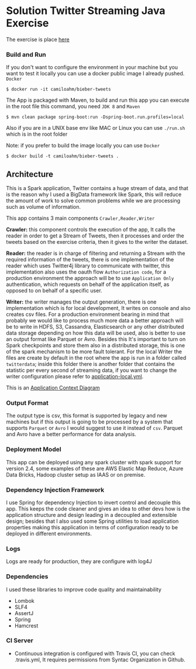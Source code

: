 # Solution Twitter Streaming Java Exercise  

The exercise is place [here](README_EXERCISE.md)
### Build and Run
If you don't want to configure the environment in your machine but you want to test it locally you can use a docker public image I already pushed.
`Docker`
```
$ docker run -it camiloahm/bieber-tweets 
```

The App is packaged with Maven, to build and run this app you can execute in the root file this command, you need `JDK 8`
and `Maven`
```
$ mvn clean package spring-boot:run -Dspring-boot.run.profiles=local
```

Also if you are in a UNIX base env like MAC or Linux you can use `./run.sh` which is in the root folder

Note: if you prefer to build the image locally you can use
`Docker`
```
$ docker build -t camiloahm/bieber-tweets .
```

## Architecture

This is a Spark application, Twitter contains a huge stream of data, and that is the reason why I used a BigData framework 
like Spark, this will reduce the amount of work to solve common problems while we are processing such as volume of information.

This app contains 3 main components `Crawler,Reader,Writer`

**Crawler:** this component controls the execution of the app, It calls the reader in order to get a Stream of Tweets, then
it processes and order the tweets based on the exercise criteria, then it gives to the writer the dataset.

**Reader:** the reader is in charge of filtering and returning a Stream with the required information of the tweets, there is one implementation
of the reader which uses Twitter4j library to communicate with twitter, this implementation also uses the oauth flow 
`Authorization code`, for a production environment the approach will be to use `Application Only` authentication, which requests on behalf of the application 
itself, as opposed to on behalf of a specific user.

**Writer:** the writer manages the output generation, there is one implementation which is for local development, It writes on console and
also creates csv files. For a production environment bearing in mind that probably we would like to process much more data 
a better approach will be to write in HDFS, S3, Cassandra, Elasticsearch or any other distributed data storage depending on how this
data will be used, also is better to use an output format like Parquet or Avro. Besides this It's important to turn on Spark 
checkpoints and store them also in a distributed storage, this is one of the spark mechanism to be more fault tolerant. For 
the local Writer the files are create by default in the root where the app is run in a folder called `twitterdata`; inside this
folder there is another folder that contains the statistic per every second of streaming data, if you want to change the writer configuration
please refer to [application-local.yml](src/main/resources/application-local.yml).

This is an [Application Context Diagram](https://www.draw.io/?lightbox=1&highlight=0000ff&edit=_blank&layers=1&nav=1&title=Untitled%20Diagram.drawio#Uhttps%3A%2F%2Fdrive.google.com%2Fuc%3Fid%3D1JeAJamzuUN_Nlnt4NMh2KGya-zUTRrzc%26export%3Ddownload)
 
### Output Format
The output type is csv, this format is supported by legacy and new machines but if this output is going to be processed
by a system that supports `Parquet` or `Avro` I would suggest to use it instead of `csv`. Parquet and Avro have a better 
performance for data analysis.     
 
### Deployment Model
This app can be deployed using any spark cluster with spark support for version 2.4, some examples of these are 
AWS Elastic Map Reduce, Azure Data Bricks, Hadoop cluster setup as IAAS or on premise. 
   
### Dependency Injection Framework

I use Spring for dependency Injection to invert control and decouple this app. This keeps the code cleaner and gives an 
idea to other devs how is the application structure and design leading in a decoupled and extensible design; 
besides that I also used some Spring utilities to load application properties making this application in terms of
configuration ready to be deployed in different environments.   

### Logs
Logs are ready for production, they are configure with log4J  

### Dependencies
I used these libraries to improve code quality and maintainability 

* Lombok
* SLF4
* AssertJ
* Spring
* Hamcrest

### CI Server
*  Continuous integration is configured with Travis CI, you can check .travis.yml, It requires permissions from Syntac 
Organization in Github.
